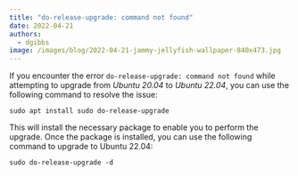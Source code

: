 ```yaml
---
title: "do-release-upgrade: command not found"
date: 2022-04-21
authors:
  - dgibbs
image: /images/blog/2022-04-21-jammy-jellyfish-wallpaper-840x473.jpg
---
```


If you encounter the error `do-release-upgrade: command not found` while attempting to upgrade from _Ubuntu 20.04_ to _Ubuntu 22.04_, you can use the following command to resolve the issue:

```
sudo apt install sudo do-release-upgrade
```

This will install the necessary package to enable you to perform the upgrade. Once the package is installed, you can use the following command to upgrade to Ubuntu 22.04:

```
sudo do-release-upgrade -d
```
